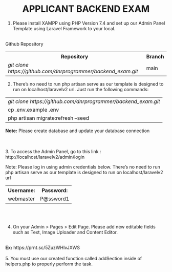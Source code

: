 <h1><center>APPLICANT BACKEND EXAM</center></h1>

1. Please install XAMPP using PHP Version 7.4 and set up our Admin Panel Template using Laravel Framework to your local.  
<br>
Github Repository<br>
<table>
	<tr>
		<th>
				Repository
		</th>
		<th>
				Branch
		</th>
	</tr>
	<tr>
		<td>
				<em>git clone https://github.com/dnrprogrammer/backend_exam.git</em>
		</td>
		<td>
				main
		</td>
	</tr>
</table>


2. There’s no need to run php artisan serve as our template is designed to run on localhost/laravelv2 url.  Just run the following commands:
	<br>

<table>
	<tr>
		<td>
				<em>git clone https://github.com/dnrprogrammer/backend_exam.git<Br></em>
		</td>
	</tr>
	<tr>
		<td>
				cp .env.example .env
		</td>
	</tr>
	<tr>
		<td>
				php artisan migrate:refresh –seed
		</td>
	</tr>
</table>
<p><b>Note:</b> Please create database and update your database connection</p>


<br><br>
3. To access the Admin Panel, go to this link : http://localhost/laravelv2/admin/login 
<br>
<p>Note: Please log in using admin credentials below. There’s no need to run php artisan serve as our template is designed to run on localhost/laravelv2 url</p>

<table>
	<tr>
		<th>
				Username:
		</th>
		<th>
				Password:
		</th>
	</tr>
	<tr>
		<td>
				webmaster
		</td>
		<td>
				P@ssword1
		</td>
	</tr>
</table>

<br><br>

4. On your Admin > Pages > Edit Page. Please add new editable fields such as Text, Image Uploader and Content Editor. 
<br>
<b>Ex:</b> https://prnt.sc/5ZuzWHIvJXWS
<br><br>
5. You must use our created function called addSection inside of helpers.php to properly perform the task.

